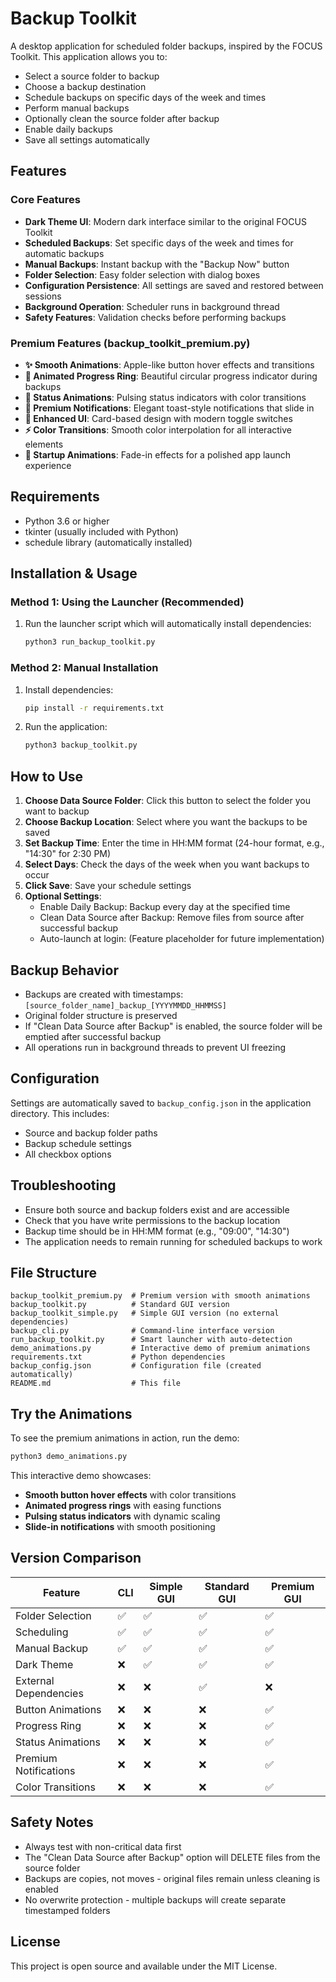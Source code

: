 # Backup Toolkit

A desktop application for scheduled folder backups, inspired by the FOCUS Toolkit. This application allows you to:

- Select a source folder to backup
- Choose a backup destination
- Schedule backups on specific days of the week and times
- Perform manual backups
- Optionally clean the source folder after backup
- Enable daily backups
- Save all settings automatically

## Features

### Core Features
- **Dark Theme UI**: Modern dark interface similar to the original FOCUS Toolkit
- **Scheduled Backups**: Set specific days of the week and times for automatic backups
- **Manual Backups**: Instant backup with the "Backup Now" button
- **Folder Selection**: Easy folder selection with dialog boxes
- **Configuration Persistence**: All settings are saved and restored between sessions
- **Background Operation**: Scheduler runs in background thread
- **Safety Features**: Validation checks before performing backups

### Premium Features (backup_toolkit_premium.py)
- **✨ Smooth Animations**: Apple-like button hover effects and transitions
- **🎯 Animated Progress Ring**: Beautiful circular progress indicator during backups
- **💫 Status Animations**: Pulsing status indicators with color transitions
- **🔔 Premium Notifications**: Elegant toast-style notifications that slide in
- **🎨 Enhanced UI**: Card-based design with modern toggle switches
- **⚡ Color Transitions**: Smooth color interpolation for all interactive elements
- **🌟 Startup Animations**: Fade-in effects for a polished app launch experience

## Requirements

- Python 3.6 or higher
- tkinter (usually included with Python)
- schedule library (automatically installed)

## Installation & Usage

### Method 1: Using the Launcher (Recommended)

1. Run the launcher script which will automatically install dependencies:
   ```bash
   python3 run_backup_toolkit.py
   ```

### Method 2: Manual Installation

1. Install dependencies:
   ```bash
   pip install -r requirements.txt
   ```

2. Run the application:
   ```bash
   python3 backup_toolkit.py
   ```

## How to Use

1. **Choose Data Source Folder**: Click this button to select the folder you want to backup
2. **Choose Backup Location**: Select where you want the backups to be saved
3. **Set Backup Time**: Enter the time in HH:MM format (24-hour format, e.g., "14:30" for 2:30 PM)
4. **Select Days**: Check the days of the week when you want backups to occur
5. **Click Save**: Save your schedule settings
6. **Optional Settings**:
   - Enable Daily Backup: Backup every day at the specified time
   - Clean Data Source after Backup: Remove files from source after successful backup
   - Auto-launch at login: (Feature placeholder for future implementation)

## Backup Behavior

- Backups are created with timestamps: `[source_folder_name]_backup_[YYYYMMDD_HHMMSS]`
- Original folder structure is preserved
- If "Clean Data Source after Backup" is enabled, the source folder will be emptied after successful backup
- All operations run in background threads to prevent UI freezing

## Configuration

Settings are automatically saved to `backup_config.json` in the application directory. This includes:
- Source and backup folder paths
- Backup schedule settings
- All checkbox options

## Troubleshooting

- Ensure both source and backup folders exist and are accessible
- Check that you have write permissions to the backup location
- Backup time should be in HH:MM format (e.g., "09:00", "14:30")
- The application needs to remain running for scheduled backups to work

## File Structure

```
backup_toolkit_premium.py  # Premium version with smooth animations
backup_toolkit.py          # Standard GUI version
backup_toolkit_simple.py   # Simple GUI version (no external dependencies)
backup_cli.py              # Command-line interface version
run_backup_toolkit.py      # Smart launcher with auto-detection
demo_animations.py         # Interactive demo of premium animations
requirements.txt           # Python dependencies
backup_config.json         # Configuration file (created automatically)
README.md                  # This file
```

## Try the Animations

To see the premium animations in action, run the demo:

```bash
python3 demo_animations.py
```

This interactive demo showcases:
- **Smooth button hover effects** with color transitions
- **Animated progress rings** with easing functions
- **Pulsing status indicators** with dynamic scaling
- **Slide-in notifications** with smooth positioning

## Version Comparison

| Feature | CLI | Simple GUI | Standard GUI | Premium GUI |
|---------|-----|------------|--------------|-------------|
| Folder Selection | ✅ | ✅ | ✅ | ✅ |
| Scheduling | ✅ | ✅ | ✅ | ✅ |
| Manual Backup | ✅ | ✅ | ✅ | ✅ |
| Dark Theme | ❌ | ✅ | ✅ | ✅ |
| External Dependencies | ❌ | ❌ | ✅ | ❌ |
| Button Animations | ❌ | ❌ | ❌ | ✅ |
| Progress Ring | ❌ | ❌ | ❌ | ✅ |
| Status Animations | ❌ | ❌ | ❌ | ✅ |
| Premium Notifications | ❌ | ❌ | ❌ | ✅ |
| Color Transitions | ❌ | ❌ | ❌ | ✅ |

## Safety Notes

- Always test with non-critical data first
- The "Clean Data Source after Backup" option will DELETE files from the source folder
- Backups are copies, not moves - original files remain unless cleaning is enabled
- No overwrite protection - multiple backups will create separate timestamped folders

## License

This project is open source and available under the MIT License.